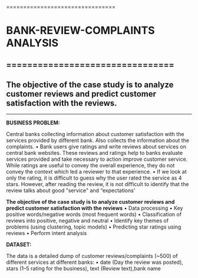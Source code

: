 ================================
# BANK-REVIEW-COMPLAINTS ANALYSIS
================================
---------------------------------
## The objective of the case study is to analyze customer reviews and predict customer satisfaction with the reviews.
---------------------------------

**BUSINESS PROBLEM:**

Central banks collecting information about customer satisfaction with the services provided by different bank. 
Also collects the information about the complaints.
•	Bank users give ratings and write reviews about services on central bank websites. These reviews and ratings help to banks evaluate services provided and take necessary to action improve customer service. While ratings are useful to convey the overall experience, they do not convey the context which led a reviewer to that experience.
•	If we look at only the rating, it is difficult to guess why the user rated the service as 4 stars. However, after reading the review, it is not difficult to identify that the review talks about good "service" and “expectations’

**The objective of the case study is to analyze customer reviews and predict customer satisfaction with the reviews**
•	Data processing
•	Key positive words/negative words (most frequent words)
•	Classification of reviews into positive, negative and neutral
•	Identify key themes of problems (using clustering, topic models)
•	Predicting star ratings using reviews
•	Perform intent analysis

**DATASET:**

The data is a detailed dump of customer reviews/complaints (~500) of different services at different banks:
•	date (Day the review was posted), stars (1–5 rating for the business), text (Review text),bank name

